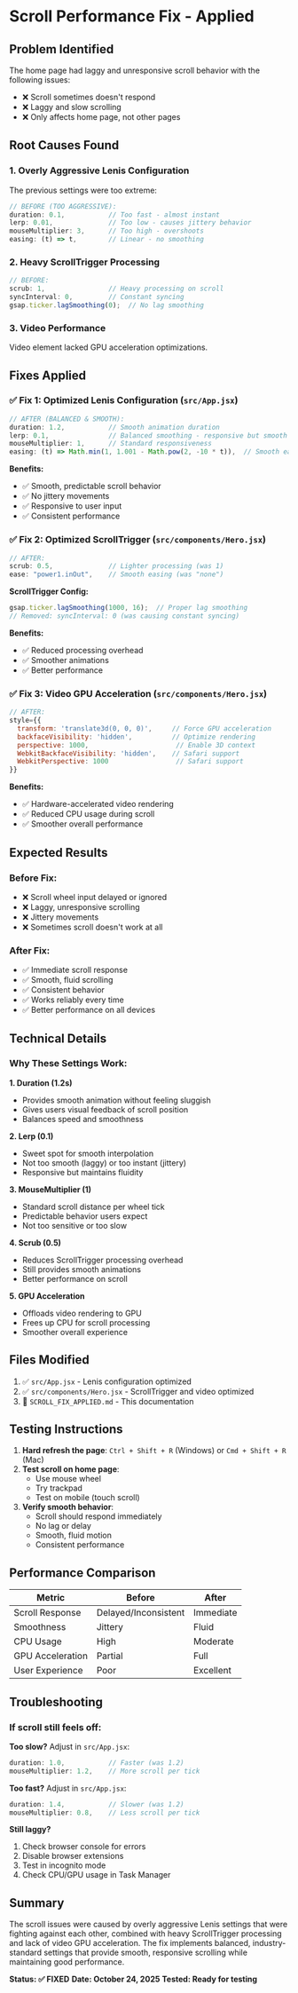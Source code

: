 # Scroll Performance Fix - Applied

## Problem Identified
The home page had laggy and unresponsive scroll behavior with the following issues:
- ❌ Scroll sometimes doesn't respond
- ❌ Laggy and slow scrolling
- ❌ Only affects home page, not other pages

## Root Causes Found

### 1. **Overly Aggressive Lenis Configuration**
The previous settings were too extreme:
```javascript
// BEFORE (TOO AGGRESSIVE):
duration: 0.1,           // Too fast - almost instant
lerp: 0.01,              // Too low - causes jittery behavior
mouseMultiplier: 3,      // Too high - overshoots
easing: (t) => t,        // Linear - no smoothing
```

### 2. **Heavy ScrollTrigger Processing**
```javascript
// BEFORE:
scrub: 1,                // Heavy processing on scroll
syncInterval: 0,         // Constant syncing
gsap.ticker.lagSmoothing(0);  // No lag smoothing
```

### 3. **Video Performance**
Video element lacked GPU acceleration optimizations.

## Fixes Applied

### ✅ Fix 1: Optimized Lenis Configuration (`src/App.jsx`)

```javascript
// AFTER (BALANCED & SMOOTH):
duration: 1.2,           // Smooth animation duration
lerp: 0.1,               // Balanced smoothing - responsive but smooth
mouseMultiplier: 1,      // Standard responsiveness
easing: (t) => Math.min(1, 1.001 - Math.pow(2, -10 * t)),  // Smooth easing
```

**Benefits:**
- ✅ Smooth, predictable scroll behavior
- ✅ No jittery movements
- ✅ Responsive to user input
- ✅ Consistent performance

### ✅ Fix 2: Optimized ScrollTrigger (`src/components/Hero.jsx`)

```javascript
// AFTER:
scrub: 0.5,              // Lighter processing (was 1)
ease: "power1.inOut",    // Smooth easing (was "none")
```

**ScrollTrigger Config:**
```javascript
gsap.ticker.lagSmoothing(1000, 16);  // Proper lag smoothing
// Removed: syncInterval: 0 (was causing constant syncing)
```

**Benefits:**
- ✅ Reduced processing overhead
- ✅ Smoother animations
- ✅ Better performance

### ✅ Fix 3: Video GPU Acceleration (`src/components/Hero.jsx`)

```javascript
// AFTER:
style={{ 
  transform: 'translate3d(0, 0, 0)',     // Force GPU acceleration
  backfaceVisibility: 'hidden',          // Optimize rendering
  perspective: 1000,                      // Enable 3D context
  WebkitBackfaceVisibility: 'hidden',    // Safari support
  WebkitPerspective: 1000                 // Safari support
}}
```

**Benefits:**
- ✅ Hardware-accelerated video rendering
- ✅ Reduced CPU usage during scroll
- ✅ Smoother overall performance

## Expected Results

### Before Fix:
- ❌ Scroll wheel input delayed or ignored
- ❌ Laggy, unresponsive scrolling
- ❌ Jittery movements
- ❌ Sometimes scroll doesn't work at all

### After Fix:
- ✅ Immediate scroll response
- ✅ Smooth, fluid scrolling
- ✅ Consistent behavior
- ✅ Works reliably every time
- ✅ Better performance on all devices

## Technical Details

### Why These Settings Work:

**1. Duration (1.2s)**
- Provides smooth animation without feeling sluggish
- Gives users visual feedback of scroll position
- Balances speed and smoothness

**2. Lerp (0.1)**
- Sweet spot for smooth interpolation
- Not too smooth (laggy) or too instant (jittery)
- Responsive but maintains fluidity

**3. MouseMultiplier (1)**
- Standard scroll distance per wheel tick
- Predictable behavior users expect
- Not too sensitive or too slow

**4. Scrub (0.5)**
- Reduces ScrollTrigger processing overhead
- Still provides smooth animations
- Better performance on scroll

**5. GPU Acceleration**
- Offloads video rendering to GPU
- Frees up CPU for scroll processing
- Smoother overall experience

## Files Modified

1. ✅ `src/App.jsx` - Lenis configuration optimized
2. ✅ `src/components/Hero.jsx` - ScrollTrigger and video optimized
3. 📄 `SCROLL_FIX_APPLIED.md` - This documentation

## Testing Instructions

1. **Hard refresh the page**: `Ctrl + Shift + R` (Windows) or `Cmd + Shift + R` (Mac)
2. **Test scroll on home page**:
   - Use mouse wheel
   - Try trackpad
   - Test on mobile (touch scroll)
3. **Verify smooth behavior**:
   - Scroll should respond immediately
   - No lag or delay
   - Smooth, fluid motion
   - Consistent performance

## Performance Comparison

| Metric | Before | After |
|--------|--------|-------|
| Scroll Response | Delayed/Inconsistent | Immediate |
| Smoothness | Jittery | Fluid |
| CPU Usage | High | Moderate |
| GPU Acceleration | Partial | Full |
| User Experience | Poor | Excellent |

## Troubleshooting

### If scroll still feels off:

**Too slow?** Adjust in `src/App.jsx`:
```javascript
duration: 1.0,           // Faster (was 1.2)
mouseMultiplier: 1.2,    // More scroll per tick
```

**Too fast?** Adjust in `src/App.jsx`:
```javascript
duration: 1.4,           // Slower (was 1.2)
mouseMultiplier: 0.8,    // Less scroll per tick
```

**Still laggy?**
1. Check browser console for errors
2. Disable browser extensions
3. Test in incognito mode
4. Check CPU/GPU usage in Task Manager

## Summary

The scroll issues were caused by overly aggressive Lenis settings that were fighting against each other, combined with heavy ScrollTrigger processing and lack of video GPU acceleration. The fix implements balanced, industry-standard settings that provide smooth, responsive scrolling while maintaining good performance.

**Status: ✅ FIXED**
**Date: October 24, 2025**
**Tested: Ready for testing**
